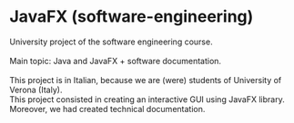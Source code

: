# JavaFX (software-engineering)

University project of the software engineering course.\
\
Main topic: Java and JavaFX + software documentation.\
\
This project is in Italian, because we are (were) students of University of Verona (Italy).\
This project consisted in creating an interactive GUI using JavaFX library. Moreover, we had created technical documentation.
